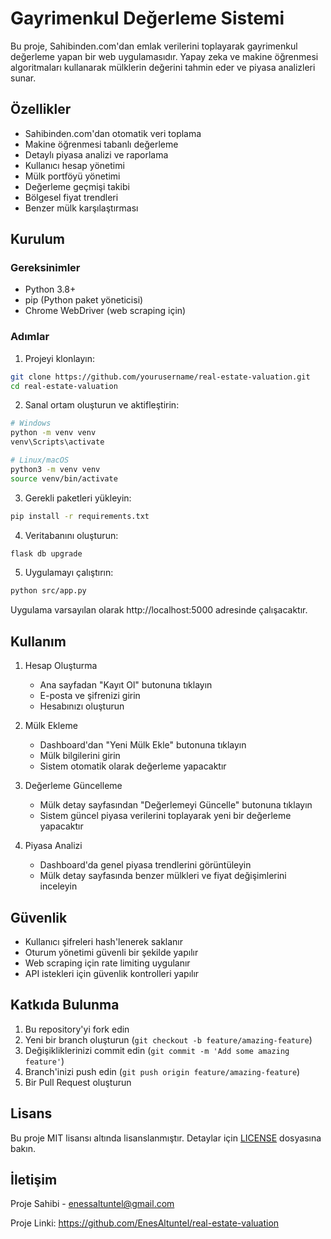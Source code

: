 # Gayrimenkul Değerleme Sistemi

Bu proje, Sahibinden.com'dan emlak verilerini toplayarak gayrimenkul değerleme yapan bir web uygulamasıdır. Yapay zeka ve makine öğrenmesi algoritmaları kullanarak mülklerin değerini tahmin eder ve piyasa analizleri sunar.

## Özellikler

- Sahibinden.com'dan otomatik veri toplama
- Makine öğrenmesi tabanlı değerleme
- Detaylı piyasa analizi ve raporlama
- Kullanıcı hesap yönetimi
- Mülk portföyü yönetimi
- Değerleme geçmişi takibi
- Bölgesel fiyat trendleri
- Benzer mülk karşılaştırması

## Kurulum

### Gereksinimler

- Python 3.8+
- pip (Python paket yöneticisi)
- Chrome WebDriver (web scraping için)

### Adımlar

1. Projeyi klonlayın:
```bash
git clone https://github.com/yourusername/real-estate-valuation.git
cd real-estate-valuation
```

2. Sanal ortam oluşturun ve aktifleştirin:
```bash
# Windows
python -m venv venv
venv\Scripts\activate

# Linux/macOS
python3 -m venv venv
source venv/bin/activate
```

3. Gerekli paketleri yükleyin:
```bash
pip install -r requirements.txt
```

4. Veritabanını oluşturun:
```bash
flask db upgrade
```

5. Uygulamayı çalıştırın:
```bash
python src/app.py
```

Uygulama varsayılan olarak http://localhost:5000 adresinde çalışacaktır.

## Kullanım

1. Hesap Oluşturma
   - Ana sayfadan "Kayıt Ol" butonuna tıklayın
   - E-posta ve şifrenizi girin
   - Hesabınızı oluşturun

2. Mülk Ekleme
   - Dashboard'dan "Yeni Mülk Ekle" butonuna tıklayın
   - Mülk bilgilerini girin
   - Sistem otomatik olarak değerleme yapacaktır

3. Değerleme Güncelleme
   - Mülk detay sayfasından "Değerlemeyi Güncelle" butonuna tıklayın
   - Sistem güncel piyasa verilerini toplayarak yeni bir değerleme yapacaktır

4. Piyasa Analizi
   - Dashboard'da genel piyasa trendlerini görüntüleyin
   - Mülk detay sayfasında benzer mülkleri ve fiyat değişimlerini inceleyin

## Güvenlik

- Kullanıcı şifreleri hash'lenerek saklanır
- Oturum yönetimi güvenli bir şekilde yapılır
- Web scraping için rate limiting uygulanır
- API istekleri için güvenlik kontrolleri yapılır

## Katkıda Bulunma

1. Bu repository'yi fork edin
2. Yeni bir branch oluşturun (`git checkout -b feature/amazing-feature`)
3. Değişikliklerinizi commit edin (`git commit -m 'Add some amazing feature'`)
4. Branch'inizi push edin (`git push origin feature/amazing-feature`)
5. Bir Pull Request oluşturun

## Lisans

Bu proje MIT lisansı altında lisanslanmıştır. Detaylar için [LICENSE](LICENSE) dosyasına bakın.

## İletişim

Proje Sahibi - enessaltuntel@gmail.com

Proje Linki: https://github.com/EnesAltuntel/real-estate-valuation
